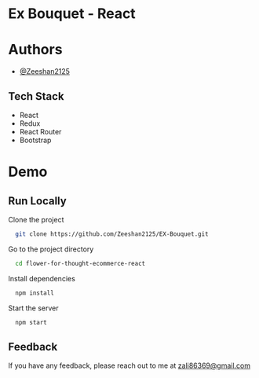 
# Ex Bouquet - React







# Authors

- [@Zeeshan2125](https://github.com/Zeeshan2125)

## Tech Stack
- React
- Redux
- React Router
- Bootstrap





# Demo


## Run Locally

Clone the project

```bash
  git clone https://github.com/Zeeshan2125/EX-Bouquet.git
```

Go to the project directory

```bash
  cd flower-for-thought-ecommerce-react
```

Install dependencies

```bash
  npm install
```

Start the server

```bash
  npm start
```

## Feedback

If you have any feedback, please reach out to me at zali86369@gmail.com

